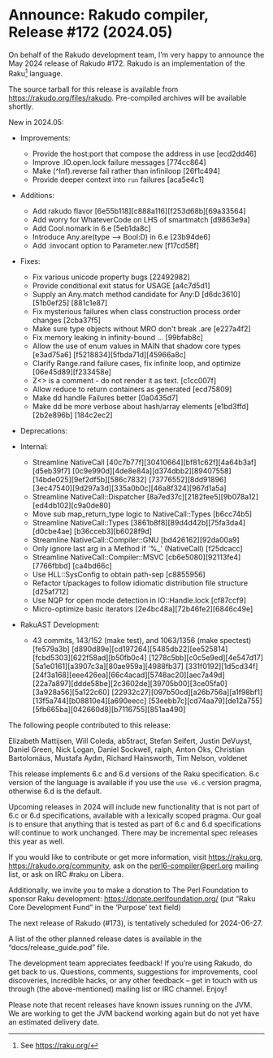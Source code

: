 # Announce: Rakudo compiler, Release #172 (2024.05)

On behalf of the Rakudo development team, I’m very happy to announce the
May 2024 release of Rakudo #172. Rakudo is an implementation of
the Raku[^1] language.

The source tarball for this release is available from
<https://rakudo.org/files/rakudo>.
Pre-compiled archives will be available shortly.

New in 2024.05:

+ Improvements:
    + Provide the host:port that compose the address in use [ecd2dd46]
    + Improve .IO.open.lock failure messages [774cc864]
    + Make (^Inf).reverse fail rather than infiniloop [26f1c494]
    + Provide deeper context into `run` failures [aca5e4c1]

+ Additions:
    + Add rakudo flavor [6e55b118][c888a116][f253d68b][69a33564]
    + Add worry for WhateverCode on LHS of smartmatch [d9863e9a]
    + Add Cool.nomark in 6.e [5eb1da8c]
    + Introduce Any.are(type --> Bool:D) in 6.e [23b94de6]
    + Add :invocant option to Parameter.new [f17cd58f]

+ Fixes:
    * Fix various unicode property bugs [22492982]
    + Provide conditional exit status for USAGE [a4c7d5d1]
    + Supply an Any.match method candidate for Any:D [d6dc3610][51b0ef25]
      [881c1e87]
    + Fix mysterious failures when class construction process order changes
      [2cba37f5]
    + Make sure type objects without MRO don't break .are [e227a4f2]
    + Fix memory leaking in infinity-bound ... [99bfab8c]
    + Allow the use of enum values in MAIN that shadow core types [e3ad75a6]
      [f5218834][5fbda71d][45966a8c]
    + Clarify Range.rand failure cases, fix infinite loop, and optimize
      [06e45d89][f233458e]
    + Z<> is a comment - do not render it as text. [c1cc007f]
    + Allow reduce to return containers as generated [ecd75809]
    + Make dd handle Failures better [0a0435d7]
    + Make dd be more verbose about hash/array elements [e1bd3ffd][2b2e896b]
      [184c2ec2]

+ Deprecations:

+ Internal:
    + Streamline NativeCall [40c7b77f][30410664][bf81c62f][4a64b3af][d5eb39f7]
      [0c9e990d][4de8e84a][d374dbb2][89407558][14bde025][9ef2df5b][586c7832]
      [73776552][8dd91896][3ec47540][9d297a3d][335a0b0c][46a8f324][967d1a5a]
    + Streamline NativeCall::Dispatcher [8a7ed37c][2182fee5][9b078a12]
      [ed4db102][c9a0de80]
    + Move sub map_return_type logic to NativeCall::Types [b6cc74b5]
    + Streamline NativeCall::Types [3861b8f8][89d4d42b][75fa3da4][d0cbe4ae]
      [b36cceb3][b6028f9d]
    + Streamline NativeCall::Compiler::GNU [bd426162][92da00a9]
    + Only ignore last arg in a Method if '%_' (NativeCall) [f25dcacc]
    + Streamline NativeCall::Compiler::MSVC [cb6e5080][92113fe4][7766fbbd]
      [ca4bd66c]
    + Use HLL::SysConfig to obtain path-sep [c8855956]
    + Refactor t/packages to follow idiomatic distribution file structure
      [d25af712]
    + Use NQP for open mode detection in IO::Handle.lock [cf87ccf9]
    + Micro-optimize basic iterators [2e4bc48a][72b46fe2][6846c49e]

+ RakuAST Development:
    + 43 commits, 143/152 (make test), and 1063/1356 (make spectest) [fe579a3b]
      [d890d89e][cd197264][5485db22][ee525814][fcbd5303][622f58ad][b50fb0c4]
      [1278c5bb][c0c5e9ed][4e547d17][5a1e0161][a3907c3a][80ae959a][4988fb37]
      [331f0192][1d5cd34f][24f3a168][eee426ea][66c4acad][5748ac20][aec7a49d]
      [22a7a897][ddde58be][2c3602de][39705b00][3ce05fa0][3a928a56][5a122c60]
      [22932c27][097b50cd][a26b756a][a1f98bf1][13f5a744][b08810e4][a690eecc]
      [53eebb7c][cd74aa79][de12a755][5fb665ba][042660d8][b7116755][851aa490]

The following people contributed to this release:

Elizabeth Mattijsen, Will Coleda, ab5tract, Stefan Seifert, Justin DeVuyst,
Daniel Green, Nick Logan, Daniel Sockwell, raiph, Anton Oks,
Christian Bartolomäus, Mustafa Aydın, Richard Hainsworth, Tim Nelson,
voldenet

This release implements 6.c and 6.d versions of the Raku specification.
6.c version of the language is available if you use the `use v6.c`
version pragma, otherwise 6.d is the default.

Upcoming releases in 2024 will include new functionality that is not
part of 6.c or 6.d specifications, available with a lexically scoped
pragma. Our goal is to ensure that anything that is tested as part of
6.c and 6.d specifications will continue to work unchanged. There may
be incremental spec releases this year as well.

If you would like to contribute or get more information, visit
<https://raku.org>, <https://rakudo.org/community>, ask on the
<perl6-compiler@perl.org> mailing list, or ask on IRC #raku on Libera.

Additionally, we invite you to make a donation to The Perl Foundation
to sponsor Raku development: <https://donate.perlfoundation.org/>
(put “Raku Core Development Fund” in the ‘Purpose’ text field)

The next release of Rakudo (#173), is tentatively scheduled for 2024-06-27.

A list of the other planned release dates is available in the
“docs/release_guide.pod” file.

The development team appreciates feedback! If you’re using Rakudo, do
get back to us. Questions, comments, suggestions for improvements, cool
discoveries, incredible hacks, or any other feedback – get in touch with
us through (the above-mentioned) mailing list or IRC channel. Enjoy!

Please note that recent releases have known issues running on the JVM.
We are working to get the JVM backend working again but do not yet have
an estimated delivery date.

[^1]: See <https://raku.org/>

